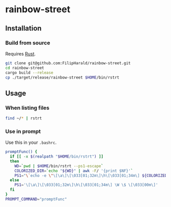 # rainbow-street

## Installation
### Build from source
Requires [Rust](https://www.rust-lang.org/tools/install).

```bash
git clone git@github.com:FilipHarald/rainbow-street.git
cd rainbow-street
cargo build --release
cp ./target/release/rainbow-street $HOME/bin/rstrt
```

## Usage
### When listing files
```bash
find ~/* | rstrt
```

### Use in prompt
Use this in your `.bashrc`.
```bash
promptFunc() {
  if [[ -x $(realpath "$HOME/bin/rstrt") ]]
  then
    WD=`pwd | $HOME/bin/rstrt --ps1-escape`
    COLORIZED_DIR=`echo "${WD}" | awk -F/ '{print $NF}'`
    PS1="\`echo -e \"\[\a\]\[\033[01;32m\]\h\[\033[01;34m\] ${COLORIZED_DIR} \$ \"\`"
  else
    PS1='\[\a\]\[\033[01;32m\]\h\[\033[01;34m\] \W \$ \[\033[00m\]'
  fi
}
PROMPT_COMMAND="promptFunc"
```

